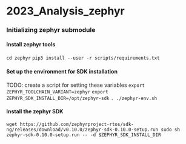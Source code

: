 # 2023_Analysis_zephyr

### Initializing zephyr submodule

#### Install zephyr tools
`cd zephyr`
`pip3 install --user -r scripts/requirements.txt`

#### Set up the environment for SDK installation
TODO: create a script for setting these variables
`export ZEPHYR_TOOLCHAIN_VARIANT=zephyr`
`export ZEPHYR_SDK_INSTALL_DIR=/opt/zephyr-sdk`
`. ./zephyr-env.sh`

#### Install the zephyr SDK
`wget https://github.com/zephyrproject-rtos/sdk-ng/releases/download/v0.10.0/zephyr-sdk-0.10.0-setup.run
sudo sh zephyr-sdk-0.10.0-setup.run -- -d $ZEPHYR_SDK_INSTALL_DIR`
